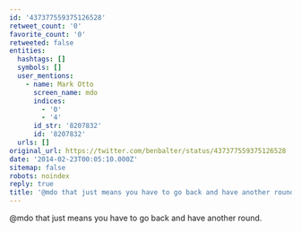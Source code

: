 ```yaml
---
id: '437377559375126528'
retweet_count: '0'
favorite_count: '0'
retweeted: false
entities:
  hashtags: []
  symbols: []
  user_mentions:
    - name: Mark Otto
      screen_name: mdo
      indices:
        - '0'
        - '4'
      id_str: '8207832'
      id: '8207832'
  urls: []
original_url: https://twitter.com/benbalter/status/437377559375126528
date: '2014-02-23T00:05:10.000Z'
sitemap: false
robots: noindex
reply: true
title: '@mdo that just means you have to go back and have another round.'
---
```


@mdo that just means you have to go back and have another round.